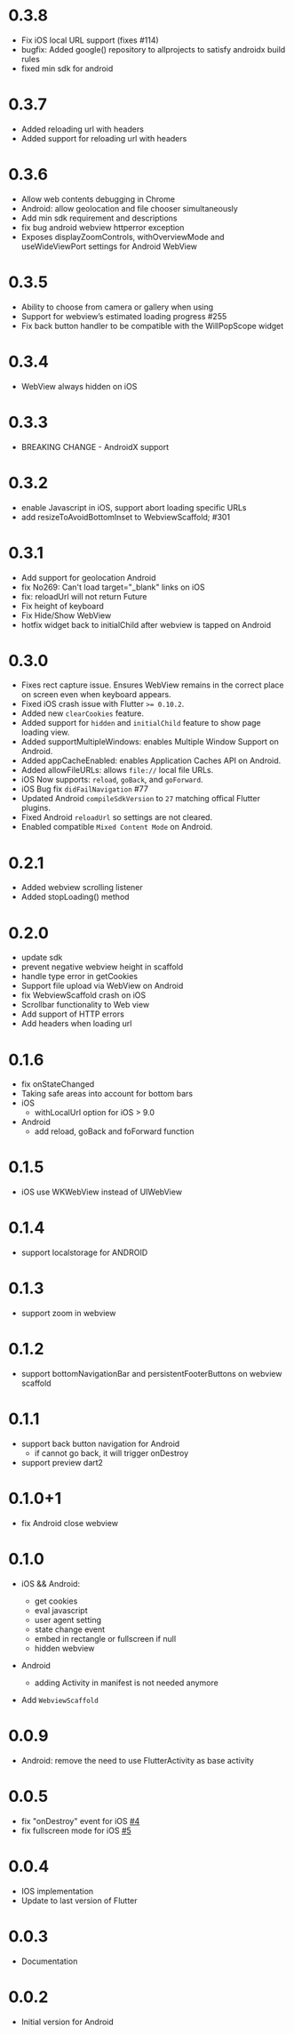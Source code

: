 # 0.3.8

- Fix iOS local URL support (fixes #114)
- bugfix: Added google() repository to allprojects to satisfy androidx build rules
- fixed min sdk for android

# 0.3.7

- Added reloading url with headers
- Added support for reloading url with headers

# 0.3.6

- Allow web contents debugging in Chrome
- Android: allow geolocation and file chooser simultaneously
- Add min sdk requirement and descriptions
- fix bug android webview httperror exception
- Exposes displayZoomControls, withOverviewMode and useWideViewPort settings for Android WebView

# 0.3.5

- Ability to choose from camera or gallery when using
- Support for webview’s estimated loading progress #255
- Fix back button handler to be compatible with the WillPopScope widget

# 0.3.4

- WebView always hidden on iOS

# 0.3.3

- BREAKING CHANGE - AndroidX support

# 0.3.2

- enable Javascript in iOS, support abort loading specific URLs
- add resizeToAvoidBottomInset to WebviewScaffold; #301

# 0.3.1

- Add support for geolocation Android
- fix No269: Can't load target="_blank" links on iOS
- fix: reloadUrl will not return Future
- Fix height of keyboard
- Fix Hide/Show WebView
- hotfix widget back to initialChild after webview is tapped on Android

# 0.3.0

- Fixes rect capture issue. Ensures WebView remains in the correct place on screen even when keyboard appears.
- Fixed iOS crash issue with Flutter `>= 0.10.2`.
- Added new `clearCookies` feature.
- Added support for `hidden` and `initialChild` feature to show page loading view.
- Added supportMultipleWindows: enables Multiple Window Support on Android.
- Added appCacheEnabled: enables Application Caches API on Android.
- Added allowFileURLs: allows `file://` local file URLs.
- iOS Now supports: `reload`, `goBack`, and `goForward`.
- iOS Bug fix `didFailNavigation` #77
- Updated Android `compileSdkVersion` to `27` matching offical Flutter plugins.
- Fixed Android `reloadUrl` so settings are not cleared.
- Enabled compatible `Mixed Content Mode` on Android.

# 0.2.1

- Added webview scrolling listener
- Added stopLoading() method

# 0.2.0

- update sdk
- prevent negative webview height in scaffold
- handle type error in getCookies
- Support file upload via WebView on Android
- fix WebviewScaffold crash on iOS
- Scrollbar functionality to Web view
- Add support of HTTP errors
- Add headers when loading url

# 0.1.6

- fix onStateChanged
- Taking safe areas into account for bottom bars
- iOS
    + withLocalUrl option for iOS > 9.0
- Android
    + add reload, goBack and foForward function

# 0.1.5

- iOS use WKWebView instead of UIWebView

# 0.1.4

- support localstorage for ANDROID

# 0.1.3

- support zoom in webview

# 0.1.2

- support bottomNavigationBar and persistentFooterButtons on webview scaffold

# 0.1.1
- support back button navigation for Android
    + if cannot go back, it will trigger onDestroy
- support preview dart2

# 0.1.0+1

- fix Android close webview

# 0.1.0

- iOS && Android:
    - get cookies
    - eval javascript
    - user agent setting
    - state change event
    - embed in rectangle or fullscreen if null
    - hidden webview

- Android
    - adding Activity in manifest is not needed anymore

- Add `WebviewScaffold`

# 0.0.9

- Android: remove the need to use FlutterActivity as base activity

# 0.0.5

- fix "onDestroy" event for iOS [#4](https://github.com/dart-flitter/flutter_webview_plugin/issues/4)
- fix fullscreen mode for iOS [#5](https://github.com/dart-flitter/flutter_webview_plugin/issues/5)

# 0.0.4

- IOS implementation
- Update to last version of Flutter

# 0.0.3

- Documentation

# 0.0.2

- Initial version for Android
